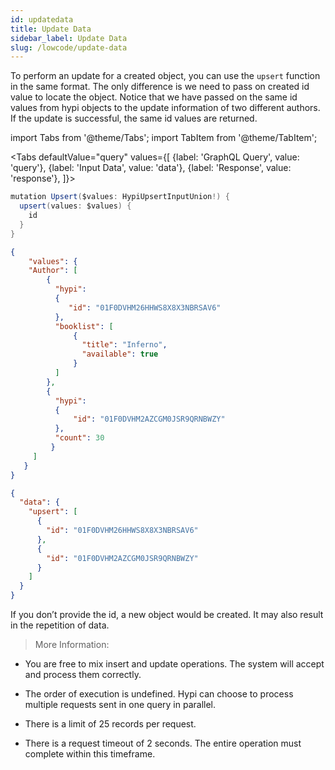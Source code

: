 ```yaml
---
id: updatedata
title: Update Data
sidebar_label: Update Data
slug: /lowcode/update-data
---
```


To perform an update for a created object, you can use the `upsert` function in the same format. The only difference is we need to pass on created id value to locate the object. Notice that we have passed on the same id values from hypi objects to the update information of two different authors. If the update is successful, the same id values are returned. 

import Tabs from '@theme/Tabs';
import TabItem from '@theme/TabItem';

<Tabs
  defaultValue="query"
  values={[
    {label: 'GraphQL Query', value: 'query'},
    {label: 'Input Data', value: 'data'},
    {label: 'Response', value: 'response'},
  ]}>
<TabItem value="query">

```java
mutation Upsert($values: HypiUpsertInputUnion!) {
  upsert(values: $values) {
    id
  }
}
```

</TabItem>
<TabItem value="data">

```json
{ 
	"values": {
    "Author": [ 
        {
          "hypi": 
          { 
             "id": "01F0DVHM26HHWS8X8X3NBRSAV6" 
          },   
          "booklist": [
              {
                "title": "Inferno",
                "available": true	
              }
          ]
    	},
        {
          "hypi": 
          {
              "id": "01F0DVHM2AZCGM0JSR9QRNBWZY"
          }, 
          "count": 30
         }
     ]
   }
}

```

</TabItem>

<TabItem value="response">

```json
{
  "data": {
    "upsert": [
      {
        "id": "01F0DVHM26HHWS8X8X3NBRSAV6"
      },
      {
        "id": "01F0DVHM2AZCGM0JSR9QRNBWZY"
      }
    ]
  }
}

```

</TabItem>
</Tabs>

If you don’t provide the id, a new object would be created. It may also result in the repetition of data.

> More Information:

+ You are free to mix insert and update operations. The system will accept and process them correctly.

+ The order of execution is undefined. Hypi can choose to process multiple requests sent in one query in parallel.

+ There is a limit of 25 records per request.

+ There is a request timeout of 2 seconds. The entire operation must complete within this timeframe.